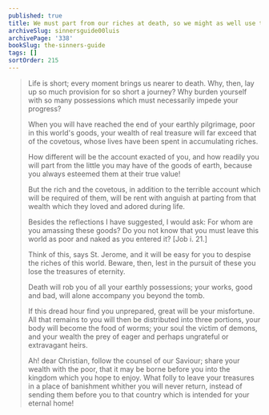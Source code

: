 ```yaml
---
published: true
title: We must part from our riches at death, so we might as well use them for our spiritual profit in this life
archiveSlug: sinnersguide00luis
archivePage: '338'
bookSlug: the-sinners-guide
tags: []
sortOrder: 215
---
```


> Life is short; every moment brings us nearer to death. Why, then, lay up so much provision for so short a journey? Why burden yourself with so many possessions which must necessarily impede your progress?
>
> When you will have reached the end of your earthly pilgrimage, poor in this world's goods, your wealth of real treasure will far exceed that of the covetous, whose lives have been spent in accumulating riches.
>
> How different will be the account exacted of you, and how readily you will part from the little you may have of the goods of earth, because you always esteemed them at their true value!
>
> But the rich and the covetous, in addition to the terrible account which will be required of them, will be rent with anguish at parting from that wealth which they loved and adored during life.
>
> Besides the reflections I have suggested, I would ask: For whom are you amassing these goods? Do you not know that you must leave this world as poor and naked as you entered it? [Job i. 21.]
>
> Think of this, says St. Jerome, and it will be easy for you to despise the riches of this world. Beware, then, lest in the pursuit of these you lose the treasures of eternity.
>
> Death will rob you of all your earthly possessions; your works, good and bad, will alone accompany you beyond the tomb.
>
> If this dread hour find you unprepared, great will be your misfortune. All that remains to you will then be distributed into three portions, your body will become the food of worms; your soul the victim of demons, and your wealth the prey of eager and perhaps ungrateful or extravagant heirs.
>
> Ah! dear Christian, follow the counsel of our Saviour; share your wealth with the poor, that it may be borne before you into the kingdom which you hope to enjoy. What folly to leave your treasures in a place of banishment whither you will never return, instead of sending them before you to that country which is intended for your eternal home!
